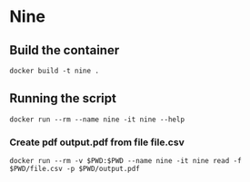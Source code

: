 # Nine

## Build the container
```
docker build -t nine .
```

## Running the script
```
docker run --rm --name nine -it nine --help
```


### Create pdf output.pdf from file file.csv
```
docker run --rm -v $PWD:$PWD --name nine -it nine read -f $PWD/file.csv -p $PWD/output.pdf
```
